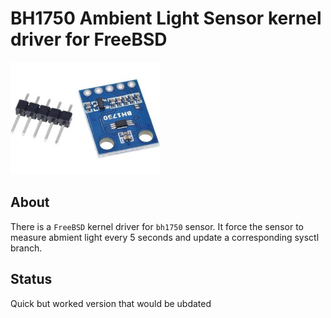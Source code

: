 # BH1750 Ambient Light Sensor kernel driver for FreeBSD

![BH1750](/bh1750_sensor.jpeg?raw=true "BH1750 Ambient Light sensor")

## About

There is a `FreeBSD` kernel driver for `bh1750` sensor.
It force the sensor to measure abmient light every 5 seconds and update
a corresponding sysctl branch.

## Status

Quick but worked version that would be ubdated